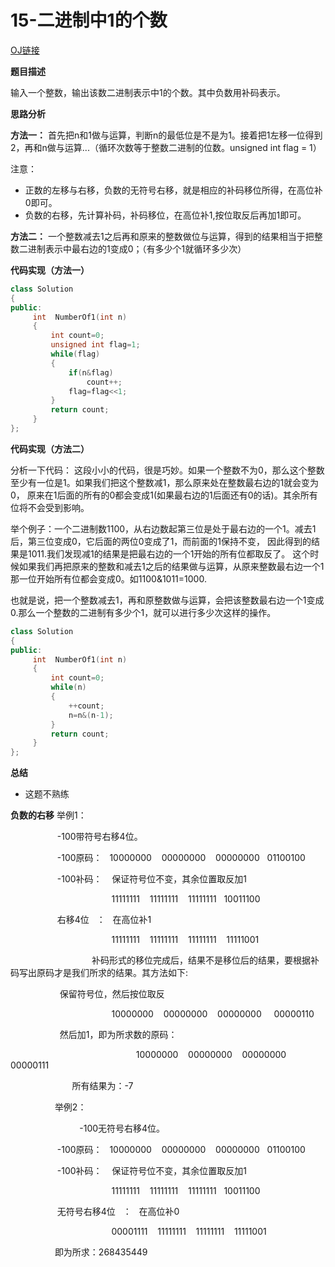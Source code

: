 # 15-二进制中1的个数

[OJ链接](https://www.nowcoder.com/practice/8ee967e43c2c4ec193b040ea7fbb10b8?tpId=13&tqId=11164&tPage=1&rp=1&ru=%2Fta%2Fcoding-interviews&qru=%2Fta%2Fcoding-interviews%2Fquestion-ranking)

**题目描述**

输入一个整数，输出该数二进制表示中1的个数。其中负数用补码表示。

**思路分析**

**方法一：**
首先把n和1做与运算，判断n的最低位是不是为1。接着把1左移一位得到2，再和n做与运算...（循环次数等于整数二进制的位数。unsigned int flag = 1）

注意：
* 正数的左移与右移，负数的无符号右移，就是相应的补码移位所得，在高位补0即可。
* 负数的右移，先计算补码，补码移位，在高位补1,按位取反后再加1即可。

**方法二：**
一个整数减去1之后再和原来的整数做位与运算，得到的结果相当于把整数二进制表示中最右边的1变成0；（有多少个1就循环多少次）

**代码实现（方法一）**

```c++
class Solution 
{
public:
     int  NumberOf1(int n) 
     {
         int count=0;
         unsigned int flag=1;
         while(flag)
         {
             if(n&flag)
                 count++;
             flag=flag<<1;
         }
         return count;
     }
};
```

**代码实现（方法二）**

分析一下代码： 这段小小的代码，很是巧妙。如果一个整数不为0，那么这个整数至少有一位是1。如果我们把这个整数减1，那么原来处在整数最右边的1就会变为0，
原来在1后面的所有的0都会变成1(如果最右边的1后面还有0的话)。其余所有位将不会受到影响。

举个例子：一个二进制数1100，从右边数起第三位是处于最右边的一个1。减去1后，第三位变成0，它后面的两位0变成了1，而前面的1保持不变，
因此得到的结果是1011.我们发现减1的结果是把最右边的一个1开始的所有位都取反了。
这个时候如果我们再把原来的整数和减去1之后的结果做与运算，从原来整数最右边一个1那一位开始所有位都会变成0。如1100&1011=1000.

也就是说，把一个整数减去1，再和原整数做与运算，会把该整数最右边一个1变成0.那么一个整数的二进制有多少个1，就可以进行多少次这样的操作。

```c++
class Solution 
{
public:
     int  NumberOf1(int n) 
     {
         int count=0;
         while(n)
         {
             ++count;
             n=n&(n-1);
         }
         return count;
     }
};
```

**总结**

* 这题不熟练

**负数的右移**
                   举例1：

                   -100带符号右移4位。

                   -100原码：   10000000    00000000    00000000   01100100

                   -100补码：    保证符号位不变，其余位置取反加1

                                         11111111    11111111    11111111   10011100

                   右移4位   ：   在高位补1

                                         11111111    11111111    11111111    11111001

                                 补码形式的移位完成后，结果不是移位后的结果，要根据补码写出原码才是我们所求的结果。其方法如下:

                    保留符号位，然后按位取反

                                         10000000    00000000    00000000     00000110

                    然后加1，即为所求数的原码：

                                                   10000000    00000000    00000000    00000111

                         所有结果为：-7

                  举例2：

                            -100无符号右移4位。

                   -100原码：   10000000    00000000    00000000   01100100

                   -100补码：    保证符号位不变，其余位置取反加1

                                         11111111    11111111    11111111   10011100

                   无符号右移4位   ：   在高位补0

                                         00001111    11111111    11111111    11111001

                  即为所求：268435449

